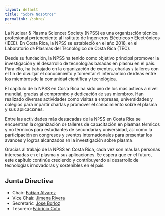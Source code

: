 ```yaml
---
layout: default
title: "Sobre Nosotros"
permalink: /sobre/
---
```

La Nuclear & Plasma Sciences Society (NPSS) es una organización técnica profesional perteneciente al Instituto de Ingenieros Eléctricos y Electrónicos (IEEE). En Costa Rica, la NPSS se estableció en el año 2018, en el Laboratorio de Plasmas del Tecnológico de Costa Rica (TEC).

Desde su fundación, la NPSS ha tenido como objetivo principal promover la investigación y el desarrollo de tecnologías basadas en plasma en el país. Para ello, ha trabajado en la organización de eventos, charlas y talleres con el fin de divulgar el conocimiento y fomentar el intercambio de ideas entre los miembros de la comunidad científica y tecnológica.

El capítulo de la NPSS en Costa Rica ha sido uno de los más activos a nivel mundial, gracias al compromiso y dedicación de sus miembros. Han realizado diversas actividades como visitas a empresas, universidades y colegios para impartir charlas y promover el conocimiento sobre el plasma y sus aplicaciones.

Entre las actividades más destacadas de la NPSS en Costa Rica se encuentran la organización de talleres de capacitación en plasmas térmicos y no térmicos para estudiantes de secundaria y universidad, así como la participación en congresos y eventos internacionales para presentar los avances y logros alcanzados en la investigación sobre plasma.

Gracias al trabajo de la NPSS en Costa Rica, cada vez son más las personas interesadas en el plasma y sus aplicaciones. Se espera que en el futuro, este capítulo continúe creciendo y contribuyendo al desarrollo de tecnologías innovadoras y sostenibles en el país.

## Junta Directiva
 - Chair: [Fabian Alvarez](mailto:fabian.alvarez@ieee.org)
 - Vice Chair: [Jimena Rivera](mailto:)
 - Secretario: [Jose Borloz](mailto:)
 - Tesorero: [Fabricio Coto](mailto:)



